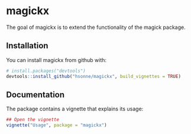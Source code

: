 
<!-- README.md is generated from README.Rmd. Please edit that file -->
magickx
=======

The goal of magickx is to extend the functionality of the magick package.

Installation
------------

You can install magickx from github with:

``` r
# install.packages("devtools")
devtools::install_github("hsonne/magickx", build_vignettes = TRUE)
```

Documentation
-------------

The package contains a vignette that explains its usage:

``` r
## Open the vignette
vignette("Usage", package = "magickx")
```
